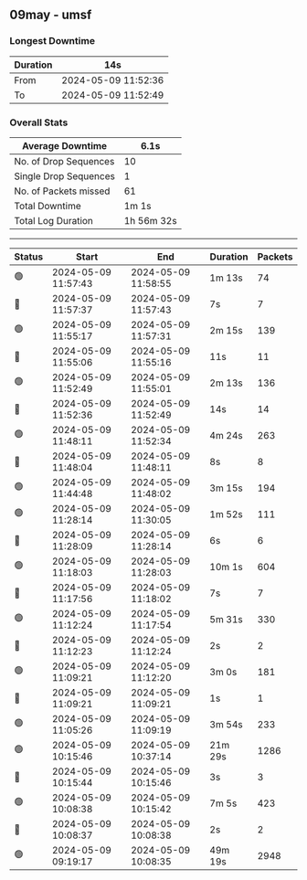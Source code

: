 
## 09may - umsf

### Longest Downtime

Duration | 14s
---- | ----
From | 2024-05-09 11:52:36
To | 2024-05-09 11:52:49

### Overall Stats

Average Downtime | 6.1s
---- | ----
No. of Drop Sequences | 10
Single Drop Sequences | 1
No. of Packets missed | 61
Total Downtime | 1m 1s
Total Log Duration | 1h 56m 32s


---------

Status | Start | End | Duration | Packets
---- | ---- | ---- | ---- | ----
🟢 | 2024-05-09 11:57:43 | 2024-05-09 11:58:55 | 1m 13s | 74
🔴 | 2024-05-09 11:57:37 | 2024-05-09 11:57:43 | 7s | 7
🟢 | 2024-05-09 11:55:17 | 2024-05-09 11:57:31 | 2m 15s | 139
🔴 | 2024-05-09 11:55:06 | 2024-05-09 11:55:16 | 11s | 11
🟢 | 2024-05-09 11:52:49 | 2024-05-09 11:55:01 | 2m 13s | 136
🔴 | 2024-05-09 11:52:36 | 2024-05-09 11:52:49 | 14s | 14
🟢 | 2024-05-09 11:48:11 | 2024-05-09 11:52:34 | 4m 24s | 263
🔴 | 2024-05-09 11:48:04 | 2024-05-09 11:48:11 | 8s | 8
🟢 | 2024-05-09 11:44:48 | 2024-05-09 11:48:02 | 3m 15s | 194
🟢 | 2024-05-09 11:28:14 | 2024-05-09 11:30:05 | 1m 52s | 111
🔴 | 2024-05-09 11:28:09 | 2024-05-09 11:28:14 | 6s | 6
🟢 | 2024-05-09 11:18:03 | 2024-05-09 11:28:03 | 10m 1s | 604
🔴 | 2024-05-09 11:17:56 | 2024-05-09 11:18:02 | 7s | 7
🟢 | 2024-05-09 11:12:24 | 2024-05-09 11:17:54 | 5m 31s | 330
🔴 | 2024-05-09 11:12:23 | 2024-05-09 11:12:24 | 2s | 2
🟢 | 2024-05-09 11:09:21 | 2024-05-09 11:12:20 | 3m 0s | 181
🔴 | 2024-05-09 11:09:21 | 2024-05-09 11:09:21 | 1s | 1
🟢 | 2024-05-09 11:05:26 | 2024-05-09 11:09:19 | 3m 54s | 233
🟢 | 2024-05-09 10:15:46 | 2024-05-09 10:37:14 | 21m 29s | 1286
🔴 | 2024-05-09 10:15:44 | 2024-05-09 10:15:46 | 3s | 3
🟢 | 2024-05-09 10:08:38 | 2024-05-09 10:15:42 | 7m 5s | 423
🔴 | 2024-05-09 10:08:37 | 2024-05-09 10:08:38 | 2s | 2
🟢 | 2024-05-09 09:19:17 | 2024-05-09 10:08:35 | 49m 19s | 2948